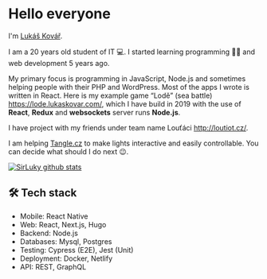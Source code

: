 # Hello everyone

I'm [Lukáš Kovář](https://lukaskovar.com).

I am a 20 years old student of IT 💻.
I started learning programming 👨‍💻 and web development 5 years ago.

My primary focus is programming in JavaScript, Node.js and sometimes helping people with their PHP and WordPress. Most of the apps I wrote is written in React.
Here is my example game “Lodě” (sea battle) https://lode.lukaskovar.com/, which I have build in 2019 with the use of **React**, **Redux** and **websockets** server runs **Node.js**. 

I have project with my friends under team name Louťáci http://loutiot.cz/.

I am helping [Tangle.cz](https://tangle.cz) to make lights interactive and easily controllable.
You can decide what should I do next 😉.

[![SirLuky github stats](https://github-readme-stats.vercel.app/api?username=sirluky&count_private=true&show_icons=true)](https://github.com/sirluky)

## 🛠️ Tech stack
- Mobile: React Native
- Web: React, Next.js, Hugo
- Backend: Node.js
- Databases: Mysql, Postgres
- Testing: Cypress (E2E), Jest (Unit)
- Deployment: Docker, Netlify
- API: REST, GraphQL
